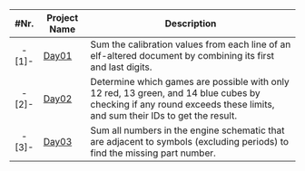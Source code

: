 |  #Nr.  | Project Name | Description | 
| :---:  | ------------ | ----------- |
| -[1]-  | [Day01](src/day1) | Sum the calibration values from each line of an elf-altered document by combining its first and last digits. |
| -[2]-  | [Day02](src/day2) | Determine which games are possible with only 12 red, 13 green, and 14 blue cubes by checking if any round exceeds these limits, and sum their IDs to get the result. |
| -[3]-  | [Day03](src/day3) | Sum all numbers in the engine schematic that are adjacent to symbols (excluding periods) to find the missing part number. |
